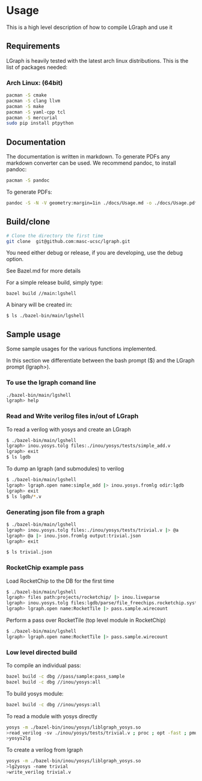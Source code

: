 # Usage

This is a high level description of how to compile LGraph and use it

## Requirements

LGraph is heavily tested with the latest arch linux distributions. This is the list of packages needed:

### Arch Linux: (64bit)

```bash
pacman -S cmake
pacman -S clang llvm
pacman -S make
pacman -S yaml-cpp tcl
pacman -S mercurial
sudo pip install ptpython
```

## Documentation

The documentation is written in markdown. To generate PDFs any markdown converter
can be used. We recommend pandoc, to install pandoc:

```bash
pacman -S pandoc
```

To generate PDFs:

```bash
pandoc -S -N -V geometry:margin=1in ./docs/Usage.md -o ./docs/Usage.pdf
```

## Build/clone

```bash
# Clone the directory the first time
git clone  git@github.com:masc-ucsc/lgraph.git
```

You need either debug or release, if you are developing, use the debug option.

See Bazel.md for more details

For a simple release build, simply type:

```
bazel build //main:lgshell
```

A binary will be created in:

```
$ ls ./bazel-bin/main/lgshell
```

## Sample usage

Some sample usages for the various functions implemented.

In this section we differentiate between the bash prompt ($) and the LGraph prompt (lgraph>).

### To use the lgraph comand line

```bash
./bazel-bin/main/lgshell
lgraph> help
```

### Read and Write verilog files in/out of LGraph

To read a verilog with yosys and create an LGraph

```bash
$ ./bazel-bin/main/lgshell
lgraph> inou.yosys.tolg files:./inou/yosys/tests/simple_add.v
lgraph> exit
$ ls lgdb
```

To dump an lgraph (and submodules) to verilog
```bash
$ ./bazel-bin/main/lgshell
lgraph> lgraph.open name:simple_add |> inou.yosys.fromlg odir:lgdb
lgraph> exit
$ ls lgdb/*.v
```

### Generating json file from a graph

```bash
$ ./bazel-bin/main/lgshell
lgraph> inou.yosys.tolg files:./inou/yosys/tests/trivial.v |> @a
lgraph> @a |> inou.json.fromlg output:trivial.json
lgraph> exit

$ ls trivial.json
```

### RocketChip example pass

Load RocketChip to the DB for the first time
```bash
$ ./bazel-bin/main/lgshell
lgraph> files path:projects/rocketchip/ |> inou.liveparse
lgraph> inou.yosys.tolg files:lgdb/parse/file_freechips.rocketchip.system.DefaultConfig.v
lgraph> lgraph.open name:RocketTile |> pass.sample.wirecount
```

Perform a pass over RocketTile (top level module in RocketChip)
```bash
$ ./bazel-bin/main/lgshell
lgraph> lgraph.open name:RocketTile |> pass.sample.wirecount
```

### Low level directed build

To compile an individual pass:

```bash
bazel build -c dbg //pass/sample:pass_sample
bazel build -c dbg //inou/yosys:all
```

To build yosys module:

```bash
bazel build -c dbg //inou/yosys:all
```

To read a module with yosys directly

```bash
yosys -m ./bazel-bin/inou/yosys/liblgraph_yosys.so
>read_verilog -sv ./inou/yosys/tests/trivial.v ; proc ; opt -fast ; pmuxtree ; memory_dff ; memory_share ; memory_collect
>yosys2lg
```

To create a verilog from lgraph

```bash
yosys -m ./bazel-bin/inou/yosys/liblgraph_yosys.so
>lg2yosys -name trivial
>write_verilog trivial.v
```

